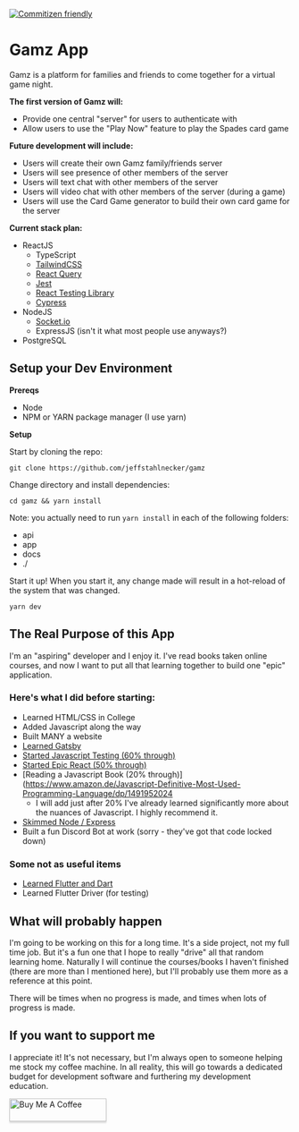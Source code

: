 [![Commitizen friendly](https://img.shields.io/badge/commitizen-friendly-brightgreen.svg)](http://commitizen.github.io/cz-cli/)

# Gamz App

Gamz is a platform for families and friends to come together for a virtual game night.

**The first version of Gamz will:**
* Provide one central "server" for users to authenticate with
* Allow users to use the "Play Now" feature to play the Spades card game

**Future development will include:**
* Users will create their own Gamz family/friends server
* Users will see presence of other members of the server
* Users will text chat with other members of the server
* Users will video chat with other members of the server (during a game)
* Users will use the Card Game generator to build their own card game for the server

**Current stack plan:**
* ReactJS
  * TypeScript
  * [TailwindCSS](https://tailwindcss.com/)
  * [React Query](https://react-query.tanstack.com/)
  * [Jest](https://jestjs.io/)
  * [React Testing Library](https://testing-library.com/docs/react-testing-library/intro/)
  * [Cypress](https://www.cypress.io/)
* NodeJS
  * [Socket.io](https://socket.io/)
  * ExpressJS (isn't it what most people use anyways?)  
* PostgreSQL

## Setup your Dev Environment
**Prereqs**
* Node 
* NPM or YARN package manager (I use yarn)

**Setup**

Start by cloning the repo:

`git clone https://github.com/jeffstahlnecker/gamz`

Change directory and install dependencies:

`cd gamz && yarn install`

Note: you actually need to run `yarn install` in each of the following folders:
* api
* app
* docs
* ./

Start it up! When you start it, any change made will result in a hot-reload of the system that was changed.

`yarn dev`

## The Real Purpose of this App
I'm an "aspiring" developer and I enjoy it. I've read books taken online courses, and now I want to put all that learning together to build one "epic" application. 
### Here's what I did before starting: 
* Learned HTML/CSS in College
* Added Javascript along the way
* Built MANY a website  
* [Learned Gatsby](https://www.udemy.com/course/gatsby-tutorial-and-projects-course/)
* [Started Javascript Testing (60% through)](https://testingjavascript.com)
* [Started Epic React (50% through)](https://epicreact.dev/)
* [Reading a Javascript Book (20% through)](https://www.amazon.de/Javascript-Definitive-Most-Used-Programming-Language/dp/1491952024
  * I will add just after 20% I've already learned significantly more about the nuances of Javascript. I highly recommend it.
* [Skimmed Node / Express](https://www.udemy.com/course/nodejs-the-complete-guide/)  
* Built a fun Discord Bot at work (sorry - they've got that code locked down)  
  
### Some not as useful items
* [Learned Flutter and Dart](https://www.udemy.com/course/learn-flutter-dart-to-build-ios-android-apps/)
* Learned Flutter Driver (for testing)


## What will probably happen
I'm going to be working on this for a long time. It's a side project, not my full time job. But it's a fun one that I hope to really "drive" all that random learning home. Naturally I will continue the courses/books I haven't finished (there are more than I mentioned here), but I'll probably use them more as a reference at this point. 

There will be times when no progress is made, and times when lots of progress is made. 

## If you want to support me
I appreciate it! It's not necessary, but I'm always open to someone helping me stock my coffee machine. In all reality, this will go towards a dedicated budget for development software and furthering my development education.

<a href="https://www.buymeacoffee.com/jeffstahlnecker" target="_blank"><img src="https://www.buymeacoffee.com/assets/img/custom_images/orange_img.png" alt="Buy Me A Coffee" style="height: 41px !important;width: 174px !important;box-shadow: 0px 3px 2px 0px rgba(190, 190, 190, 0.5) !important;-webkit-box-shadow: 0px 3px 2px 0px rgba(190, 190, 190, 0.5) !important;" ></a>